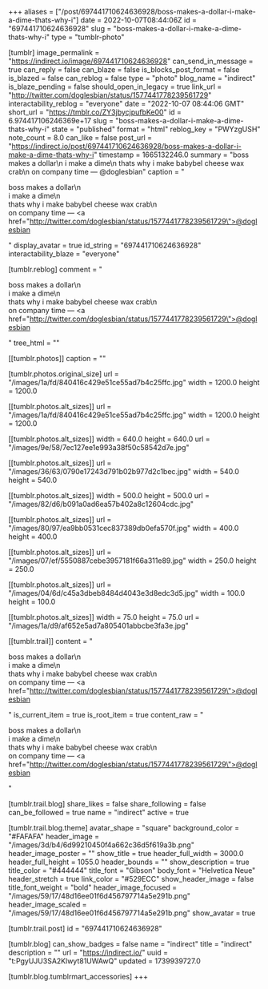 +++
aliases = ["/post/697441710624636928/boss-makes-a-dollar-i-make-a-dime-thats-why-i"]
date = 2022-10-07T08:44:06Z
id = "697441710624636928"
slug = "boss-makes-a-dollar-i-make-a-dime-thats-why-i"
type = "tumblr-photo"

[tumblr]
image_permalink = "https://indirect.io/image/697441710624636928"
can_send_in_message = true
can_reply = false
can_blaze = false
is_blocks_post_format = false
is_blazed = false
can_reblog = false
type = "photo"
blog_name = "indirect"
is_blaze_pending = false
should_open_in_legacy = true
link_url = "http://twitter.com/doglesbian/status/1577441778239561729"
interactability_reblog = "everyone"
date = "2022-10-07 08:44:06 GMT"
short_url = "https://tmblr.co/ZY3jbycjpufbKe00"
id = 6.974417106246369e+17
slug = "boss-makes-a-dollar-i-make-a-dime-thats-why-i"
state = "published"
format = "html"
reblog_key = "PWYzgUSH"
note_count = 8.0
can_like = false
post_url = "https://indirect.io/post/697441710624636928/boss-makes-a-dollar-i-make-a-dime-thats-why-i"
timestamp = 1665132246.0
summary = "boss makes a dollar\n i make a dime\n thats why i make babybel cheese wax crab\n on company time — @doglesbian"
caption = "<p>boss makes a dollar\n<br/>i make a dime\n<br/>thats why i make babybel cheese wax crab\n<br/>on company time — <a href=\"http://twitter.com/doglesbian/status/1577441778239561729\">@doglesbian</a></p>"
display_avatar = true
id_string = "697441710624636928"
interactability_blaze = "everyone"

[tumblr.reblog]
comment = "<p>boss makes a dollar\n<br>i make a dime\n<br>thats why i make babybel cheese wax crab\n<br>on company time — <a href=\"http://twitter.com/doglesbian/status/1577441778239561729\">@doglesbian</a></p>"
tree_html = ""

[[tumblr.photos]]
caption = ""

[tumblr.photos.original_size]
url = "/images/1a/fd/840416c429e51ce55ad7b4c25ffc.jpg"
width = 1200.0
height = 1200.0

[[tumblr.photos.alt_sizes]]
url = "/images/1a/fd/840416c429e51ce55ad7b4c25ffc.jpg"
width = 1200.0
height = 1200.0

[[tumblr.photos.alt_sizes]]
width = 640.0
height = 640.0
url = "/images/9e/58/7ec127ee1e993a38f50c58542d7e.jpg"

[[tumblr.photos.alt_sizes]]
url = "/images/36/63/0790e17243d791b02b977d2c1bec.jpg"
width = 540.0
height = 540.0

[[tumblr.photos.alt_sizes]]
width = 500.0
height = 500.0
url = "/images/82/d6/b091a0ad6ea57b402a8c12604cdc.jpg"

[[tumblr.photos.alt_sizes]]
url = "/images/80/97/ea9bb0531cec837389db0efa570f.jpg"
width = 400.0
height = 400.0

[[tumblr.photos.alt_sizes]]
url = "/images/07/ef/5550887cebe3957181f66a311e89.jpg"
width = 250.0
height = 250.0

[[tumblr.photos.alt_sizes]]
url = "/images/04/6d/c45a3dbeb8484d4043e3d8edc3d5.jpg"
width = 100.0
height = 100.0

[[tumblr.photos.alt_sizes]]
width = 75.0
height = 75.0
url = "/images/1a/d9/af652e5ad7a805401abbcbe3fa3e.jpg"

[[tumblr.trail]]
content = "<p>boss makes a dollar\n<br />i make a dime\n<br />thats why i make babybel cheese wax crab\n<br />on company time &mdash; <a href=\"http://twitter.com/doglesbian/status/1577441778239561729\">@doglesbian</a></p>"
is_current_item = true
is_root_item = true
content_raw = "<p>boss makes a dollar\n<br>i make a dime\n<br>thats why i make babybel cheese wax crab\n<br>on company time — <a href=\"http://twitter.com/doglesbian/status/1577441778239561729\">@doglesbian</a></p>"

[tumblr.trail.blog]
share_likes = false
share_following = false
can_be_followed = true
name = "indirect"
active = true

[tumblr.trail.blog.theme]
avatar_shape = "square"
background_color = "#FAFAFA"
header_image = "/images/3d/b4/6d99210450f4a662c36d5f619a3b.png"
header_image_poster = ""
show_title = true
header_full_width = 3000.0
header_full_height = 1055.0
header_bounds = ""
show_description = true
title_color = "#444444"
title_font = "Gibson"
body_font = "Helvetica Neue"
header_stretch = true
link_color = "#529ECC"
show_header_image = false
title_font_weight = "bold"
header_image_focused = "/images/59/17/48d16ee01f6d456797714a5e291b.png"
header_image_scaled = "/images/59/17/48d16ee01f6d456797714a5e291b.png"
show_avatar = true

[tumblr.trail.post]
id = "697441710624636928"

[tumblr.blog]
can_show_badges = false
name = "indirect"
title = "indirect"
description = ""
url = "https://indirect.io/"
uuid = "t:PgyUJU3SA2Klwyt81UWAwQ"
updated = 1739939727.0

[tumblr.blog.tumblrmart_accessories]
+++
